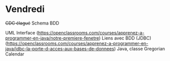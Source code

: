 # Vendredi


~~CDC élagué~~
Schema BDD

UML
  Interface (https://openclassrooms.com/courses/apprenez-a-programmer-en-java/notre-premiere-fenetre)
  Liens avec BDD (JDBC)
  (https://openclassrooms.com/courses/apprenez-a-programmer-en-java/jdbc-la-porte-d-acces-aux-bases-de-donnees)
Java, classe Gregorian Calendar
